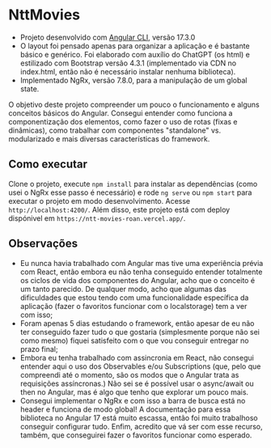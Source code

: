 # NttMovies

- Projeto desenvolvido com [Angular CLI](https://github.com/angular/angular-cli), versão 17.3.0
- O layout foi pensado apenas para organizar a aplicação e é bastante básico e genérico. Foi elaborado com auxílio do ChatGPT (os html) e estilizado com Bootstrap versão 4.3.1 (implementado via CDN no index.html, então não é necessário instalar nenhuma biblioteca).
- Implementado NgRx, versão 7.8.0, para a manipulação de um global state.

O objetivo deste projeto compreender um pouco o funcionamento e alguns conceitos básicos do Angular. Consegui entender como funciona a componentização dos elementos, como fazer o uso de rotas (fixas e dinâmicas), como trabalhar com componentes "standalone" vs. modularizado e mais diversas características do framework. 

## Como executar

Clone o projeto, execute `npm install` para instalar as dependências (como usei o NgRx esse passo é necessário) e rode `ng serve` ou `npm start` para executar o projeto em modo desenvolvimento. Acesse `http://localhost:4200/`.
Além disso, este projeto está com deploy dispónivel em `https://ntt-movies-roan.vercel.app/`.

## Observações

- Eu nunca havia trabalhado com Angular mas tive uma experiência prévia com React, então embora eu não tenha conseguido entender totalmente os ciclos de vida dos componentes do Angular, acho que o conceito é um tanto parecido. De qualquer modo, acho que algumas das dificuldades que estou tendo com uma funcionalidade específica da aplicação (fazer o favoritos funcionar com o localstorage) tem a ver com isso;
- Foram apenas 5 dias estudando o framework, então apesar de eu não ter conseguido fazer tudo o que gostaria (simplesmente porque não sei como mesmo) fiquei satisfeito com o que vou conseguir entregar no prazo final;
- Embora eu tenha trabalhado com assincronia em React, não consegui entender aqui o uso dos Observables e/ou Subscriptions (que, pelo que compreendi até o momento, são os modos que o Angular trata as requisições assíncronas.) Não sei se é possível usar o async/await ou then no Angular, mas é algo que tenho que explorar um pouco mais.
- Consegui implementar o NgRx e com isso a barra de busca está no header e funciona de modo global! A documentação para essa biblioteca no Angular 17 está muito escassa, então foi muito trabalhoso conseguir configurar tudo. Enfim, acredito que vá ser com esse recurso, também, que conseguirei fazer o favoritos funcionar como esperado.


